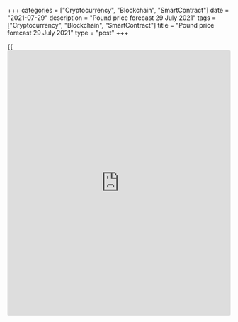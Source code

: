 +++
categories = ["Cryptocurrency", "Blockchain", "SmartContract"]
date = "2021-07-29"
description = "Pound price forecast 29 July 2021"
tags = ["Cryptocurrency", "Blockchain", "SmartContract"]
title = "Pound price forecast 29 July 2021"
type = "post"
+++

{{<iframe id="large-banner" src="https://www.bounty.group/#slide=15.0" width="100%" height="600" scrolling="no" style="border: 0px solid rgb(216, 221, 230); border-radius: 3px;">}}

2021-07-29

2021-07-29

Pound is not cheese in trap. Forecast as of 29.07.2021Dmitri Demidenko

The [GBPUSD][1] rally over six of the last seven trading days on Forex
came as a complete surprise to many banks and investment companies. Will
it continue? Let us discuss the Forex outlook and make up a trading plan

## Weekly pound fundamental forecast

After the [GBPUSD][1] prices reached a 5-month low at the end of the
second decade of July, many banks and investment companies jumped from
the bulls' camp to the bears' one. The reasons for this were the
resuscitation of the Brexit topic, the increase of number of COVID-19
cases, disappointing GDP statistics and the UK PMI data, as well as the
dovish stance of the BoE. It seemed that sterling was ready to go to the
bottom, but it doesn't work that way!

Boris Johnson took a big risk, opening the economy on July 19, because a
further deterioration in the epidemiological situation could lead to new
lockdowns. It looks like the decision to rely on vaccination is paying
off! With about 56% of the UK adult population fully vaccinated and
almost 70% receiving at least one dose, the third wave of COVID-19
turned out to be much less terrible than the previous ones. The number
of COVID-19 cases is declining, and the IMF raises its forecast for UK
GDP for 2021 by 1.7 pp to 7%. This is the best economic growth since
1980!

### Dynamics of COVID-19 cases in the UK

###

 _Source: Trading Economics._

Dissatisfied with numerous checks in the Irish Sea, London threatened
Brussels to use Article 16 of the EU Withdrawal Act, which provides for
the possibility of any party to suspend checks unilaterally if they
cause serious economic and (or) social damage to the state, and asked
for the introduction of a waiting regime. The European Union has
announced that it is suspending the next stage of the trial, which
started in March, and Bloomberg's insider claims that negotiations will
continue throughout the summer. As a result, the degree of political
risks decreased, and the pound grew against the US dollar during six of
the last seven trading days on Forex.

While most members of the BoE's Monetary Policy Committee believe that
premature withdrawal of monetary stimulus could be costly for the
economy, at least two officials are hawkish. The vote to keep the
previous QE volumes at 7 to 2 at the BoE’s August meeting is a bullish
driver for the pound. Markets now believe the BoE will do more efforts
to normalize monetary [policy](https://www.fintechee.com/policy/) faster than the Fed over the next 18
months.

### Dynamics of the expected rate hike

 _Source: Bloomberg._

In my opinion, the [GBPUSD][1] rally, all other things being equal, may
continue until August 5 due to expectations of BoE’s hawkish signals,
followed by a sell on the facts.

### Weekly [GBPUSD][1] trading plan

The mid-term outlook for the pound does not look as good as it is now.
The influence of doves in the MPC is higher than in the FOMC, and
negotiations on the Northern Irish checks have been postponed but not
terminated. In my opinion, if the [GBPUSD][1] bulls manage to overcome
the resistance at 1.395 and 1.397, the risks of continuing the rally to
1.408-1.409 will increase, so it will be possible to enter sales.
Closing the day below 1.3925 is a sign of sellers' weakness and a reason
for entering shorts.



## Price chart of GBPUSD in real time mode

The content of this article reflects the author’s opinion and does not
necessarily reflect the official position of LiteForex. The material
published on this page is provided for informational purposes only and
should not be considered as the provision of investment advice for the
purposes of Directive 2004/39/EC.

Rate this article:

{{value}}

( {{count}} {{title}} )

   1. my.liteforex.com/trading/chart?symbol=GBPUSD&returnUrl=true